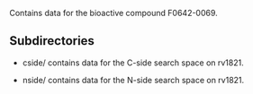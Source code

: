 Contains data for the bioactive compound F0642-0069.

## Subdirectories

- cside/ contains data for the C-side search space on rv1821.

- nside/ contains data for the N-side search space on rv1821.

